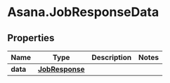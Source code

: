 # Asana.JobResponseData

## Properties
Name | Type | Description | Notes
------------ | ------------- | ------------- | -------------
**data** | [**JobResponse**](JobResponse.md) |  | 
